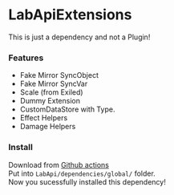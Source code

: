 # LabApiExtensions
This is just a dependency and not a Plugin!

### Features
- Fake Mirror SyncObject
- Fake Mirror SyncVar 
- Scale (from Exiled)
- Dummy Extension
- CustomDataStore with Type.
- Effect Helpers
- Damage Helpers

### Install
Download from [Github actions](https://github.com/KadavasKingdom/LabApiExtensions/actions)\
Put into `LabApi/dependencies/global/` folder.\
Now you sucessfully installed this dependency!
